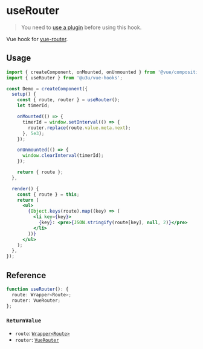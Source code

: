 # useRouter

> You need to [use a plugin](https://github.com/u3u/vue-hooks#usage) before using this hook.

Vue hook for [vue-router](https://router.vuejs.org).

## Usage

```jsx {6,11,19,23}
import { createComponent, onMounted, onUnmounted } from '@vue/composition-api';
import { useRouter } from '@u3u/vue-hooks';

const Demo = createComponent({
  setup() {
    const { route, router } = useRouter();
    let timerId;

    onMounted(() => {
      timerId = window.setInterval(() => {
        router.replace(route.value.meta.next);
      }, 5e3);
    });

    onUnmounted(() => {
      window.clearInterval(timerId);
    });

    return { route };
  },

  render() {
    const { route } = this;
    return (
      <ul>
        {Object.keys(route).map((key) => (
          <li key={key}>
            {key}: <pre>{JSON.stringify(route[key], null, 2)}</pre>
          </li>
        ))}
      </ul>
    );
  },
});
```

## Reference

```typescript
function useRouter(): {
  route: Wrapper<Route>;
  router: VueRouter;
};
```

### `ReturnValue`

- `route`: [`Wrapper<Route>`](https://router.vuejs.org/api/#route-object-properties)
- `router`: [`VueRouter`](https://router.vuejs.org/api/#router-instance-methods)

